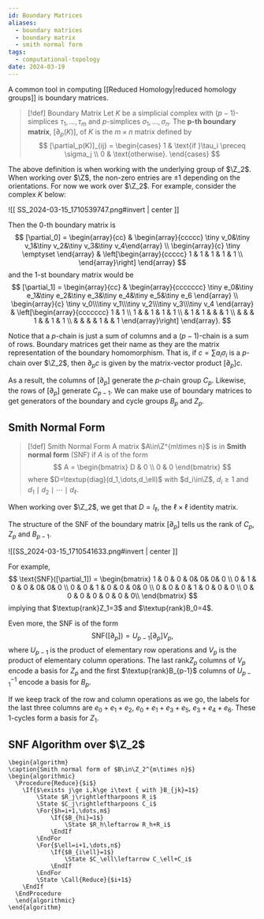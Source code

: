 ```yaml
---
id: Boundary Matrices
aliases:
  - boundary matrices
  - boundary matrix
  - smith normal form
tags:
  - computational-topology
date: 2024-03-19
---
```


A common tool in computing [[Reduced Homology|reduced homology groups]] is boundary matrices.

> [!def] Boundary Matrix
> Let $K$ be a simplicial complex with $(p-1)$-simplices $\tau_1,\dots,\tau_m$ and $p$-simplices $\sigma_1,\dots,\sigma_n$. The **p-th boundary matrix**, $[\partial_p(K)]$, of $K$ is the $m\times n$ matrix defined by 
> $$
>   [\partial_p(K)]_{ij} = \begin{cases}
>       1 & \text{if }\tau_i \preceq \sigma_j \\
>       0 & \text{otherwise}.
>   \end{cases}
> $$

The above definition is when working with the underlying group of $\Z_2$. When working over $\Z$, the non-zero entries are $\pm 1$ depending on the orientations. For now we work over $\Z_2$. For example, consider the complex $K$ below:

![[ SS_2024-03-15_1710539747.png#invert | center ]]

Then the 0-th boundary matrix is 
$$
    [\partial_0] = 
    \begin{array}{cc} 
        &
        \begin{array}{ccccc} \tiny v_0&\tiny v_1&\tiny v_2&\tiny v_3&\tiny v_4\end{array} \\
        \begin{array}{c} \tiny \emptyset \end{array} &
        \left[\begin{array}{ccccc}
            1 & 1 & 1 & 1 & 1  \\
        \end{array}\right]
    \end{array}
$$
and the 1-st boundary matrix would be 
$$
    [\partial_1] = 
    \begin{array}{cc} 
        &
        \begin{array}{ccccccc} \tiny e_0&\tiny e_1&\tiny e_2&\tiny e_3&\tiny e_4&\tiny e_5&\tiny e_6 \end{array} \\
        \begin{array}{c} \tiny v_0\\\tiny v_1\\\tiny v_2\\\tiny v_3\\\tiny v_4 \end{array} &
        \left[\begin{array}{ccccccc}
            1 & 1  \\
            1 & & 1 & 1 & 1 \\
            & 1 & 1 & & & 1 \\
            & & & 1 & & 1 & 1 \\
            & & & & 1 & & 1
        \end{array}\right]
    \end{array}.
$$

Notice that a $p$-chain is just a sum of columns and a $(p-1)$-chain is a sum of rows. Boundary matrices get their name as they are the matrix representation of the boundary homomorphism. That is, if $c=\sum a_i\sigma_i$ is a $p$-chain over $\Z_2$, then $\partial_pc$ is given by the matrix-vector product $[\partial_p]c$.

As a result, the columns of $[\partial_p]$ generate the $p$-chain group $C_p$. Likewise, the rows of $[\partial_p]$ generate $C_{p-1}$. We can make use of boundary matrices to get generators of the boundary and cycle groups $B_p$ and $Z_p$.

## Smith Normal Form
> [!def] Smith Normal Form
> A matrix $A\in\Z^{m\times n}$ is in **Smith normal form** (SNF) if $A$ is of the form
> $$
>   A = \begin{bmatrix}
>       D & 0 \\
>       0 & 0
>   \end{bmatrix}
> $$
> where $D=\textup{diag}(d_1,\dots,d_\ell)$ with $d_i\in\Z$, $d_i\ge1$ and $d_1\mid d_2\mid\cdots\mid d_\ell$.

When working over $\Z_2$, we get that $D=I_\ell$, the $\ell\times\ell$ identity matrix.

The structure of the SNF of the boundary matrix $[\partial_p]$ tells us the rank of $C_p,Z_p$ and $B_{p-1}$.

![[SS_2024-03-15_1710541633.png#invert | center ]]

For example,
$$
    \text{SNF}([\partial_1]) = \begin{bmatrix}
        1 & 0 & 0 & 0& 0& 0& 0  \\
        0 & 1 & 0 & 0 & 0& 0& 0  \\
        0 & 0 & 1 & 0 & 0 & 0& 0  \\
        0 & 0 & 0 & 1 & 0 & 0 & 0 \\
        0 & 0 & 0 & 0 & 0 & 0 & 0\\
    \end{bmatrix}
$$
implying that $\textup{rank}Z_1=3$ and $\textup{rank}B_0=4$.

Even more, the SNF is of the form 
$$
    \text{SNF}([\partial_p]) = U_{p-1}[\partial_p]V_p,
$$
where $U_{p-1}$ is the product of elementary row operations and $V_p$ is the product of elementary column operations. The last $\text{rank}Z_p$ columns of $V_p$ encode a basis for $Z_p$ and the first $\textup{rank}B_{p-1}$ columns of $U_{p-1}^{-1}$ encode a basis for $B_p$.

If we keep track of the row and column operations as we go, the labels for the last three columns are $e_0+e_1+e_2$, $e_0+e_1+e_3+e_5$, $e_3+e_4+e_6$. These 1-cycles form a basis for $Z_1$.

## SNF Algorithm over $\Z_2$

```pseudo
\begin{algorithm}
\caption{Smith normal form of $B\in\Z_2^{m\times n}$}
\begin{algorithmic}
  \Procedure{Reduce}{$i$}
    \If{$\exists j\ge i,k\ge i\text { with }B_{jk}=1$}
        \State $R_j\rightleftharpoons R_i$
        \State $C_j\rightleftharpoons C_i$
        \For{$h=i+1,\dots,m$}
            \If{$B_{hi}=1$}
                \State $R_h\leftarrow R_h+R_i$
            \EndIf
        \EndFor
        \For{$\ell=i+1,\dots,n$}
            \If{$B_{i\ell}=1$}
                \State $C_\ell\leftarrow C_\ell+C_i$
            \EndIf
        \EndFor
        \State \Call{Reduce}{$i+1$}
    \EndIf
  \EndProcedure
  \end{algorithmic}
\end{algorithm}
```
